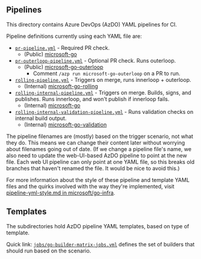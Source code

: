 ## Pipelines

This directory contains Azure DevOps (AzDO) YAML pipelines for CI.

Pipeline definitions currently using each YAML file are:

* [`pr-pipeline.yml`](pr-pipeline.yml) - Required PR check.
  * (Public) [microsoft-go](https://dev.azure.com/dnceng/public/_build?definitionId=1099)
* [`pr-outerloop-pipeline.yml`](pr-outerloop-pipeline.yml) - Optional PR check. Runs outerloop.
  * (Public) [microsoft-go-outerloop](https://dev.azure.com/dnceng/public/_build/index?definitionId=1100)
    * Comment `/azp run microsoft-go-outerloop` on a PR to run.
* [`rolling-pipeline.yml`](rolling-pipeline.yml) - Triggers on merge, runs innerloop + outerloop.
  * (Internal) [microsoft-go-rolling](https://dev.azure.com/dnceng/internal/_build?definitionId=987)
* [`rolling-internal-pipeline.yml`](rolling-internal-pipeline.yml) - Triggers on merge. Builds, signs, and publishes. Runs innerloop, and won't publish if innerloop fails.
  * (Internal) [microsoft-go](https://dev.azure.com/dnceng/internal/_build?definitionId=958)
* [`rolling-internal-validation-pipeline.yml`](rolling-internal-validation-pipeline.yml) - Runs validation checks on internal build output.
  * (Internal) [microsoft-go-validation](https://dev.azure.com/dnceng/internal/_build?definitionId=1166)

The pipeline filenames are (mostly) based on the trigger scenario, not what they
do. This means we can change their content later without worrying about
filenames going out of date. (If we change a pipeline file's name, we also need
to update the web-UI-based AzDO pipeline to point at the new file. Each web UI
pipeline can only point at one YAML file, so this breaks old branches that
haven't renamed the file. It would be nice to avoid this.)

For more information about the style of these pipeline and template YAML files
and the quirks involved with the way they're implemented, visit
[pipeline-yml-style.md in microsoft/go-infra](https://github.com/microsoft/go-infra/blob/main/docs/pipeline-yml-style.md).

## Templates

The subdirectories hold AzDO pipeline YAML templates, based on type of template.

Quick link: [`jobs/go-builder-matrix-jobs.yml`](jobs/go-builder-matrix-jobs.yml)
defines the set of builders that should run based on the scenario.
